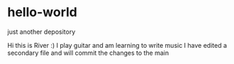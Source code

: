 # hello-world
just another depository

Hi this is River :)
I play guitar and am learning to write music
I have edited a secondary file and will commit the changes to the main 
